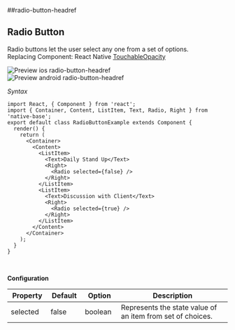 ##radio-button-headref
## Radio Button

Radio buttons let the user select any one from a set of options.<br />
Replacing Component: React Native [TouchableOpacity](http://facebook.github.io/react-native/docs/touchableopacity.html)


![Preview ios radio-button-headref](https://docs.nativebase.io/docs/assets/ios/components/radio.png)
![Preview android radio-button-headref](https://docs.nativebase.io/docs/assets/android/components/radio.png)

*Syntax*

<pre class="line-numbers"><code class="language-jsx">import React, { Component } from 'react';
import { Container, Content, ListItem, Text, Radio, Right } from 'native-base';
export default class RadioButtonExample extends Component {
  render() {
    return (
      &lt;Container>
        &lt;Content>
          &lt;ListItem>
            &lt;Text>Daily Stand Up&lt;/Text>
            &lt;Right>
              &lt;Radio selected={false} />
            &lt;/Right>
          &lt;/ListItem>
          &lt;ListItem>
            &lt;Text>Discussion with Client&lt;/Text>
            &lt;Right>
              &lt;Radio selected={true} />
            &lt;/Right>
          &lt;/ListItem>
        &lt;/Content>
      &lt;/Container>
    );
  }
}</code></pre><br />


**Configuration**

<table class = "table table-bordered">
        <thead>
            <tr>
                <th>Property</th>
                <th>Default</th>
                <th>Option</th>
                <th width="50%">Description</th>
            </tr>
        </thead>
        <tbody>
            <tr>
                <td>selected</td>
                <td>false</td>
                <td>boolean</td>
                <td>Represents the state value of an item from set of choices.</td>
            </tr>
        </tbody>
    </table><br />
